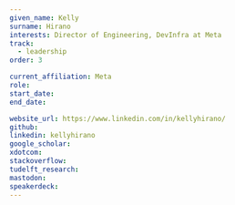 ```yaml
---
given_name: Kelly
surname: Hirano
interests: Director of Engineering, DevInfra at Meta
track: 
  - leadership
order: 3

current_affiliation: Meta
role: 
start_date:
end_date:

website_url: https://www.linkedin.com/in/kellyhirano/
github: 
linkedin: kellyhirano
google_scholar: 
xdotcom:
stackoverflow: 
tudelft_research: 
mastodon:
speakerdeck: 
---
```

